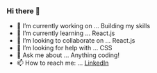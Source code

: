 ### Hi there 👋


- 🔭 I’m currently working on ... Building my skills
- 🌱 I’m currently learning ... React.js
- 👯 I’m looking to collaborate on ... React.js
- 🤔 I’m looking for help with ... CSS
- 💬 Ask me about ... Anything coding!
- 📫 How to reach me: ... [LinkedIn](https://www.linkedin.com/in/maxfield-rabin-44a343208/)

